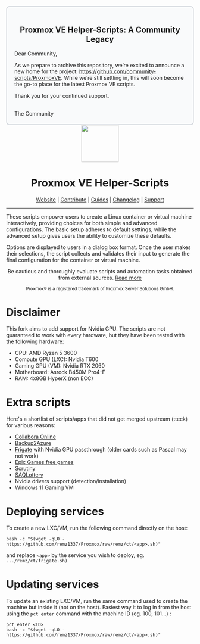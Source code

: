 <div style="border: 2px solid #d1d5db; padding: 20px; border-radius: 8px; background-color: #f9fafb;"> <h2 align="center">Proxmox VE Helper-Scripts: A Community Legacy</h2> <p>Dear Community,</p> <p>As we prepare to archive this repository, we’re excited to announce a new home for the project: <a href="https://github.com/community-scripts/ProxmoxVE">https://github.com/community-scripts/ProxmoxVE</a>. While we’re still settling in, this will soon become the go-to place for the latest Proxmox VE scripts.</p> <p>Thank you for your continued support.</p> <br>The Community </div>
<div align="center">
  <a href="#">
    <img src="https://raw.githubusercontent.com/remz1337/Proxmox/remz/misc/images/logo.png" height="100px" />
 </a>
</div>
<h1 align="center">Proxmox VE Helper-Scripts</h1>

<p align="center">
  <a href="https://tteck.github.io/Proxmox/">Website</a> | 
  <a href="https://github.com/remz1337/Proxmox/blob/remz/.github/CONTRIBUTING.md">Contribute</a> |
  <a href="https://github.com/remz1337/Proxmox/blob/remz/USER_SUBMITTED_GUIDES.md">Guides</a> |
  <a href="https://github.com/remz1337/Proxmox/blob/remz/CHANGELOG.md">Changelog</a> |
  <a href="https://ko-fi.com/remz1337">Support</a>
</p>

---

These scripts empower users to create a Linux container or virtual machine interactively, providing choices for both simple and advanced configurations. The basic setup adheres to default settings, while the advanced setup gives users the ability to customize these defaults. 

Options are displayed to users in a dialog box format. Once the user makes their selections, the script collects and validates their input to generate the final configuration for the container or virtual machine.
<p align="center">
Be cautious and thoroughly evaluate scripts and automation tasks obtained from external sources. <a href="https://github.com/remz1337/Proxmox/blob/remz/CODE-AUDIT.md">Read more</a>
</p>
<sub><div align="center"> Proxmox® is a registered trademark of Proxmox Server Solutions GmbH. </div></sub>

# Disclaimer
This fork aims to add support for Nvidia GPU. The scripts are not guaranteed to work with every hardware, but they have been tested with the following hardware:
- CPU: AMD Ryzen 5 3600
- Compute GPU (LXC): Nvidia T600
- Gaming GPU (VM): Nvidia RTX 2060
- Motherboard: Asrock B450M Pro4-F
- RAM: 4x8GB HyperX (non ECC)

# Extra scripts
Here's a shortlist of scripts/apps that did not get merged upstream (tteck) for various reasons:
- <a href="https://github.com/CollaboraOnline/online">Collabora Online</a>
- <a href="https://github.com/remz1337/Backup2Azure">Backup2Azure</a>
- <a href="https://github.com/blakeblackshear/frigate">Frigate</a> with Nvidia GPU passthrough (older cards such as Pascal may not work)
- <a href="https://github.com/claabs/epicgames-freegames-node">Epic Games free games</a>
- <a href="https://github.com/AnalogJ/scrutiny">Scrutiny</a>
- <a href="https://github.com/remz1337/SAQLottery">SAQLottery</a>
- Nvidia drivers support (detection/installation)
- Windows 11 Gaming VM

# Deploying services
To create a new LXC/VM, run the following command directly on the host:
```
bash -c "$(wget -qLO - https://github.com/remz1337/Proxmox/raw/remz/ct/<app>.sh)"
```
and replace `<app>` by the service you wish to deploy, eg. `.../remz/ct/frigate.sh)`

# Updating services
To update an existing LXC/VM, run the same command used to create the machine but inside it (not on the host). Easiest way it to log in from the host using the `pct enter` command with the machine ID (eg. 100, 101...) : 
```
pct enter <ID>
bash -c "$(wget -qLO - https://github.com/remz1337/Proxmox/raw/remz/ct/<app>.sh)"
```
